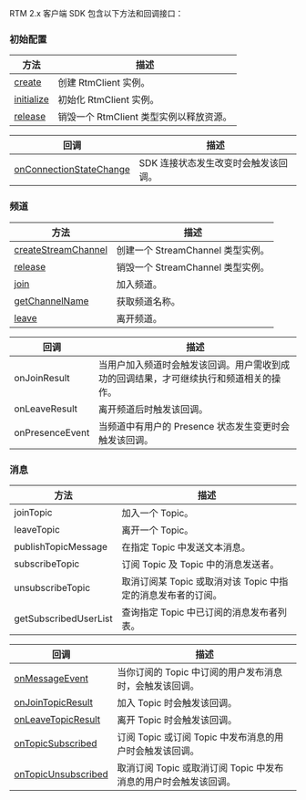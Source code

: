 RTM 2.x 客户端 SDK 包含以下方法和回调接口：

### 初始配置

| 方法       | 描述                                       |
| ---------- | ------------------------------------------ |
| [create](api-client-android#create)| 创建 RtmClient 实例。                   |
| [initialize](api-client-android#initialize)| 初始化 RtmClient 实例。                   |
| [release](api-client-android#release)   | 销毁一个 RtmClient 类型实例以释放资源。 |


| 回调       | 描述                                       |
| ---------- | ------------------------------------------ |
| [onConnectionStateChange](api-client-android#onconnectionstatechange) | SDK 连接状态发生改变时会触发该回调。     |

### 频道

| 方法                | 描述                                       |
| ------------------- | ------------------------------------------ |
| [createStreamChannel](api-client-android#createstreamchannel) | 创建一个 StreamChannel 类型实例。       |
| [release](api-channel-android#release)            | 销毁一个 StreamChannel 类型实例。       |
| [join](api-channel-android#join)               | 加入频道。                                 |
| [getChannelName](api-channel-android#getchannelname)      | 获取频道名称。                             |
| [leave](api-channel-android#leave)               | 离开频道。                                 |


| 回调       | 描述                                       |
| ---------- | ------------------------------------------ |
| onJoinResult | 当用户加入频道时会触发该回调。用户需收到成功的回调结果，才可继续执行和频道相关的操作。     |
| onLeaveResult    | 离开频道后时触发该回调。 |
| onPresenceEvent  | 当频道中有用户的 Presence 状态发生变更时会触发该回调。 |

### 消息

| 方法                     | 描述                                                         |
| ------------------------ | ------------------------------------------------------------ |
| joinTopic                | 加入一个 Topic。                                             |
| leaveTopic               | 离开一个 Topic。                                             |
| publishTopicMessage      | 在指定 Topic 中发送文本消息。                                |
| subscribeTopic           | 订阅 Topic 及 Topic 中的消息发送者。                         |
| unsubscribeTopic         | 取消订阅某 Topic 或取消对该 Topic 中指定的消息发布者的订阅。 |
| getSubscribedUserList    | 查询指定 Topic 中已订阅的消息发布者列表。                    |


| 回调       | 描述                                       |
| ---------- | ------------------------------------------ |
| [onMessageEvent](api-client-android#onmessageevent) | 当你订阅的 Topic 中订阅的用户发布消息时，会触发该回调。     |
| [onJoinTopicResult](api-client-android#onjointopicresult) | 加入 Topic 时会触发该回调。     |
| [onLeaveTopicResult](api-client-android#onleavetopicresult) | 离开 Topic 时会触发该回调。     |
| [onTopicSubscribed](api-client-android#ontopicsubscribed) | 订阅 Topic 或订阅 Topic 中发布消息的用户时会触发该回调。     |
| [onTopicUnsubscribed](api-client-android#ontopicunsubscribed) | 取消订阅 Topic 或取消订阅 Topic 中发布消息的用户时会触发该回调。     |

